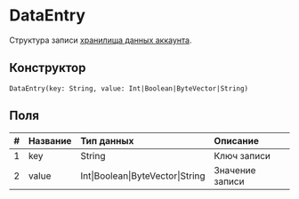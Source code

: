# DataEntry

Структура записи [хранилища данных аккаунта](/blockchain/account-data-storage.md).

## Конструктор

``` ride
DataEntry(key: String, value: Int|Boolean|ByteVector|String)
```

## Поля

|   #   | Название | Тип данных | Описание |
| :--- | :--- | :--- | :--- |
| 1 | key | String | Ключ записи |
| 2 | value | Int&#124;Boolean&#124;ByteVector&#124;String | Значение записи |
